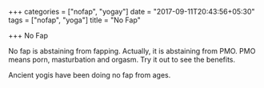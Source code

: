 +++
categories = ["nofap", "yogay"]
date = "2017-09-11T20:43:56+05:30"
tags = ["nofap", "yoga"]
title = "No Fap"

+++
No Fap

No fap is abstaining from fapping. Actually, it is abstaining from PMO. PMO means porn, masturbation and orgasm. Try it out to see the benefits.

Ancient yogis have been doing no fap from ages. 


